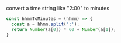 
convert a time string like "2:00" to minutes
``` js
const hhmmToMinutes = (hhmm) => {
  const a = hhmm.split(':');
  return Number(a[0]) * 60 + Number(a[1]); 
}
```